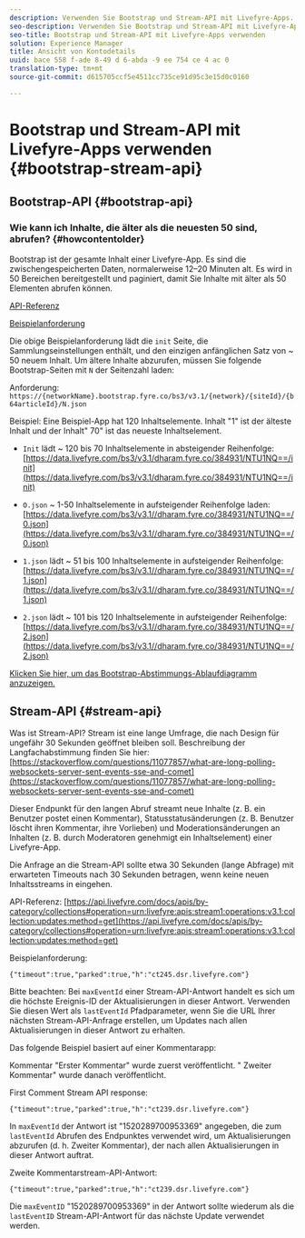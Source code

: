 ```yaml
---
description: Verwenden Sie Bootstrap und Stream-API mit Livefyre-Apps.
seo-description: Verwenden Sie Bootstrap und Stream-API mit Livefyre-Apps.
seo-title: Bootstrap und Stream-API mit Livefyre-Apps verwenden
solution: Experience Manager
title: Ansicht von Kontodetails
uuid: bace 558 f-ade 8-49 d 6-abda -9 ee 754 ce 4 ac 0
translation-type: tm+mt
source-git-commit: d615705ccf5e4511cc735ce91d95c3e15d0c0160

---
```



# Bootstrap und Stream-API mit Livefyre-Apps verwenden {#bootstrap-stream-api}

## Bootstrap-API {#bootstrap-api}

### Wie kann ich Inhalte, die älter als die neuesten 50 sind, abrufen? {#howcontentolder}

Bootstrap ist der gesamte Inhalt einer Livefyre-App. Es sind die zwischengespeicherten Daten, normalerweise 12–20 Minuten alt. Es wird in 50 Bereichen bereitgestellt und paginiert, damit Sie Inhalte mit älter als 50 Elementen abrufen können.

[API-Referenz](https://api.livefyre.com/docs/apis/by-category/collections#operation=urn:livefyre:apis:bootstrap:operations:bs3:v3.1:network:site:article:init:method=get)

[Beispielanforderung](https://data.livefyre.com/bs3/v3.1/dharam.fyre.co/384931/NTU1NQ==/init)

Die obige Beispielanforderung lädt die `init` Seite, die Sammlungseinstellungen enthält, und den einzigen anfänglichen Satz von ~ 50 neuem Inhalt. Um ältere Inhalte abzurufen, müssen Sie folgende Bootstrap-Seiten mit `N` der Seitenzahl laden:

Anforderung: `https://{networkName}.bootstrap.fyre.co/bs3/v3.1/{network}/{siteId}/{b64articleId}/N.json`

Beispiel: Eine Beispiel-App hat 120 Inhaltselemente. Inhalt "1" ist der älteste Inhalt und der Inhalt" 70" ist das neueste Inhaltselement.

* `Init` lädt ~ 120 bis 70 Inhaltselemente in absteigender Reihenfolge: [https://data.livefyre.com/bs3/v3.1/dharam.fyre.co/384931/NTU1NQ==/init](https://data.livefyre.com/bs3/v3.1/dharam.fyre.co/384931/NTU1NQ==/init)

* `O.json` ~ 1-50 Inhaltselemente in aufsteigender Reihenfolge laden: [https://data.livefyre.com/bs3/v3.1//dharam.fyre.co/384931/NTU1NQ==/0.json](https://data.livefyre.com/bs3/v3.1//dharam.fyre.co/384931/NTU1NQ==/0.json)

* `1.json` lädt ~ 51 bis 100 Inhaltselemente in aufsteigender Reihenfolge: [https://data.livefyre.com/bs3/v3.1//dharam.fyre.co/384931/NTU1NQ==/1.json](https://data.livefyre.com/bs3/v3.1//dharam.fyre.co/384931/NTU1NQ==/1.json)

* `2.json` lädt ~ 101 bis 120 Inhaltselemente in aufsteigender Reihenfolge:[https://data.livefyre.com/bs3/v3.1//dharam.fyre.co/384931/NTU1NQ==/2.json](https://data.livefyre.com/bs3/v3.1//dharam.fyre.co/384931/NTU1NQ==/2.json)

[Klicken Sie hier, um das Bootstrap-Abstimmungs-Ablaufdiagramm anzuzeigen.](https://marketing-resource-help.s3.amazonaws.com/resources/help/en_US/livefyre/bootstrap-poll-flowchart.pdf)

## Stream-API {#stream-api}

Was ist Stream-API?
Stream ist eine lange Umfrage, die nach Design für ungefähr 30 Sekunden geöffnet bleiben soll. Beschreibung der Langfachabstimmung finden Sie hier: [https://stackoverflow.com/questions/11077857/what-are-long-polling-websockets-server-sent-events-sse-and-comet](https://stackoverflow.com/questions/11077857/what-are-long-polling-websockets-server-sent-events-sse-and-comet)

Dieser Endpunkt für den langen Abruf streamt neue Inhalte (z. B. ein Benutzer postet einen Kommentar), Statusstatusänderungen (z. B. Benutzer löscht ihren Kommentar, ihre Vorlieben) und Moderationsänderungen an Inhalten (z. B. durch Moderatoren genehmigt ein Inhaltselement) einer Livefyre-App.

Die Anfrage an die Stream-API sollte etwa 30 Sekunden (lange Abfrage) mit erwarteten Timeouts nach 30 Sekunden betragen, wenn keine neuen Inhaltsstreams in eingehen.

API-Referenz: [https://api.livefyre.com/docs/apis/by-category/collections#operation=urn:livefyre:apis:stream1:operations:v3.1:collection:updates:method=get](https://api.livefyre.com/docs/apis/by-category/collections#operation=urn:livefyre:apis:stream1:operations:v3.1:collection:updates:method=get)

Beispielanforderung:

`{"timeout":true,"parked":true,"h":"ct245.dsr.livefyre.com"}`

Bitte beachten: Bei `maxEventId` einer Stream-API-Antwort handelt es sich um die höchste Ereignis-ID der Aktualisierungen in dieser Antwort. Verwenden Sie diesen Wert als `lastEventId` Pfadparameter, wenn Sie die URL Ihrer nächsten Stream-API-Anfrage erstellen, um Updates nach allen Aktualisierungen in dieser Antwort zu erhalten.

Das folgende Beispiel basiert auf einer Kommentarapp:

Kommentar "Erster Kommentar" wurde zuerst veröffentlicht. " Zweiter Kommentar" wurde danach veröffentlicht.

First Comment Stream API response:

`{"timeout":true,"parked":true,"h":"ct239.dsr.livefyre.com"}`

In `maxEventId` der Antwort ist "1520289700953369" angegeben, die zum `lastEventId` Abrufen des Endpunktes verwendet wird, um Aktualisierungen abzurufen (d. h. Zweiter Kommentar), der nach allen Aktualisierungen in dieser Antwort auftrat.

Zweite Kommentarstream-API-Antwort:

`{"timeout":true,"parked":true,"h":"ct239.dsr.livefyre.com"}`

Die `maxEventID` "1520289700953369" in der Antwort sollte wiederum als die `lastEventID` Stream-API-Antwort für das nächste Update verwendet werden.